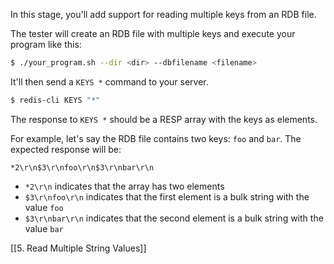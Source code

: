 In this stage, you'll add support for reading multiple keys from an RDB file.

The tester will create an RDB file with multiple keys and execute your program like this:

```bash
$ ./your_program.sh --dir <dir> --dbfilename <filename>
```

It'll then send a `KEYS *` command to your server.

```bash
$ redis-cli KEYS "*"
```

The response to `KEYS *` should be a RESP array with the keys as elements.

For example, let's say the RDB file contains two keys: `foo` and `bar`. The expected response will be:

```
*2\r\n$3\r\nfoo\r\n$3\r\nbar\r\n
```

- `*2\r\n` indicates that the array has two elements
- `$3\r\nfoo\r\n` indicates that the first element is a bulk string with the value `foo`
- `$3\r\nbar\r\n` indicates that the second element is a bulk string with the value `bar`

[[5. Read Multiple String Values]]
